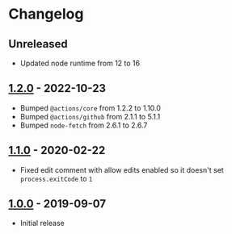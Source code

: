 # Changelog

## Unreleased

- Updated node runtime from 12 to 16

## [1.2.0](https://github.com/xt0rted/slash-command-action/compare/v1.1.0...v1.2.0) - 2022-10-23

- Bumped `@actions/core` from 1.2.2 to 1.10.0
- Bumped `@actions/github` from 2.1.1 to 5.1.1
- Bumped `node-fetch` from 2.6.1 to 2.6.7

## [1.1.0](https://github.com/xt0rted/slash-command-action/compare/v1.0.0...v1.1.0) - 2020-02-22

- Fixed edit comment with allow edits enabled so it doesn't set `process.exitCode` to `1`

## [1.0.0](https://github.com/xt0rted/slash-command-action/releases/tag/v1.0.0) - 2019-09-07

- Initial release

